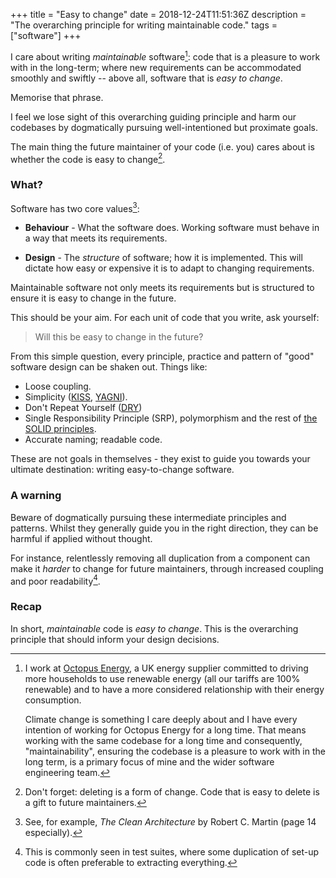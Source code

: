 +++
title = "Easy to change"
date = 2018-12-24T11:51:36Z
description = "The overarching principle for writing maintainable code."
tags = ["software"]
+++

I care about writing _maintainable_ software[^octopus]: code that is a pleasure
to work with in the long-term; where new requirements can be accommodated
smoothly and swiftly -- above all, software that is _easy to change_.

Memorise that phrase.

I feel we lose sight of this overarching guiding principle and
harm our codebases by dogmatically pursuing well-intentioned but proximate goals.

The main thing the future maintainer of your code (i.e. you) cares about is
whether the code is easy to change[^easy-to-delete].

### What?

Software has two core values[^clean-architecture]:

- **Behaviour** - What the software does. Working software must behave in a way that
  meets its requirements.

- **Design** - The _structure_ of software; how it is implemented. This
  will dictate how easy or expensive it is to adapt to changing requirements.

Maintainable software not only meets its requirements but is structured to
ensure it is easy to change in the future.

This should be your aim. For each unit of code that you write, ask yourself:

> Will this be easy to change in the future?

From this simple question, every principle, practice and pattern of "good" software
design can be shaken out. Things like:

- Loose coupling.
- Simplicity ([KISS](https://en.wikipedia.org/wiki/KISS_principle), [YAGNI](https://en.wikipedia.org/wiki/You_aren%27t_gonna_need_it)).
- Don't Repeat Yourself ([DRY](https://en.wikipedia.org/wiki/Don%27t_repeat_yourself))
- Single Responsibility Principle (SRP), polymorphism and the rest of [the SOLID principles](https://en.wikipedia.org/wiki/SOLID).
- Accurate naming; readable code.

These are not goals in themselves - they exist to guide you towards your
ultimate destination: writing easy-to-change software.

### A warning

Beware of dogmatically pursuing these intermediate principles
and patterns. Whilst they generally guide you in the right direction, they can be
harmful if applied without thought.

For instance, relentlessly removing all duplication from a component can make it
_harder_ to change for future maintainers, through increased coupling and poor
readability[^test-suites].

### Recap

In short, _maintainable_ code is _easy to change_.
This is the overarching principle that should inform your design decisions.

<!-- Footnotes -->

[^octopus]: I work at [Octopus Energy](https://octopus.energy)[^referral], a UK energy supplier committed to driving more
    households to use renewable energy (all our tariffs are 100% renewable) and to have a
    more considered relationship with their energy consumption[^agile].

    Climate change is something I care deeply about and I have every intention of
    working for Octopus Energy for a long time. That means working with the same
    codebase for a long time and consequently, "maintainability", ensuring the
    codebase is a pleasure to work with in the long term, is a primary focus of mine and the wider
    software engineering team.

[^clean-architecture]: See, for example, _The Clean Architecture_ by Robert C.
    Martin (page 14 especially).

[^easy-to-delete]: Don't forget: deleting is a form of change. Code that is easy to delete is a gift
    to future maintainers.

[^test-suites]: This is commonly seen in test suites, where some duplication of
    set-up code is often preferable to extracting everything.

[^referral]: If you're in the position to switch suppliers, check-out our
    [Trust Pilot reviews](https://uk.trustpilot.com/review/octopus.energy) and, if convinced, consider
    using this [referral link](https://share.octopus.energy/tulip-fish-149) to
    switch to us which will give you £50 free credit when your supply has
    switched.

[^agile]: See, for example, our [Agile](https://octopus.energy/agile/) tariff which uses half-hourly pricing
    to steer consumption away from the peak hours (of 4pm to 7pm) which put the most strain on the
    national grid.
